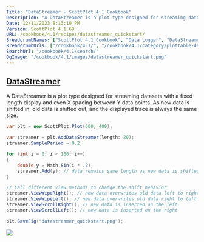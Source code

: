 ```yaml
---
Title: "DataStreamer - ScottPlot 4.1 Cookbook"
Description: "A DataStreamer is a plot type designed for streaming datasets with a fixed length display and even X spacing between Y data points. As new data is shifted in, old data is shifted out, and the displayed trace is always the same size."
Date: 12/11/2023 8:13:10 PM
Version: ScottPlot 4.1.69
URL: /cookbook/4.1/recipes/datastreamer_quickstart/
BreadcrumbNames: ["ScottPlot 4.1 Cookbook", "Data Logger", "DataStreamer"]
BreadcrumbUrls: ["/cookbook/4.1/", "/cookbook/4.1/category/plottable-datalogger", "/cookbook/4.1/recipes/datastreamer_quickstart/"]
SearchUrl: "/cookbook/4.1/search/"
OgImage: "/cookbook/4.1/images/datastreamer_quickstart.png"
---
```


<h2><a id='datastreamer' href='/cookbook/4.1/recipes/datastreamer_quickstart/'>DataStreamer</a></h2>

A DataStreamer is a plot type designed for streaming datasets with a fixed length display and even X spacing between Y data points. As new data is shifted in, old data is shifted out, and the displayed trace is always the same size.

```cs
var plt = new ScottPlot.Plot(600, 400);

var streamer = plt.AddDataStreamer(length: 20);
streamer.SamplePeriod = 0.2;

for (int i = 0; i < 100; i++)
{
    double y = Math.Sin(i * .2);
    streamer.Add(y); // data remains same length as new data is shifted in
}

// Call different view methods to change the shift behavior
streamer.ViewWipeRight(); // new data overwrites old data left to right
streamer.ViewWipeLeft(); // new data overwrites old data right to left
streamer.ViewScrollRight(); // new data is inserted on the left
streamer.ViewScrollLeft(); // new data is inserted on the right

plt.SaveFig("datastreamer_quickstart.png");
```

<img src='../../images/datastreamer_quickstart.png' class='d-block mx-auto my-5' />


